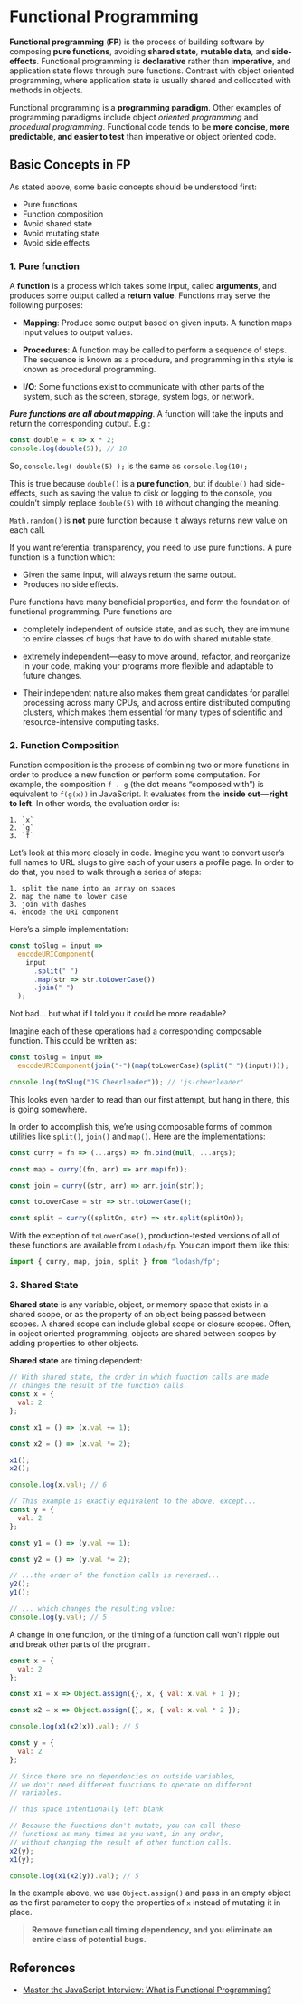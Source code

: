 # Functional Programming

**Functional programming** (**FP**) is the process of building software by composing **pure functions**, avoiding **shared state**, **mutable data**, and **side-effects**. Functional programming is **declarative** rather than **imperative**, and application state flows through pure functions. Contrast with object oriented programming, where application state is usually shared and collocated with methods in objects.

Functional programming is a **programming paradigm**. Other examples of programming paradigms include object _oriented programming_ and _procedural programming_. Functional code tends to be **more concise, more predictable, and easier to test** than imperative or object oriented code.

## Basic Concepts in FP

As stated above, some basic concepts should be understood first:

- Pure functions
- Function composition
- Avoid shared state
- Avoid mutating state
- Avoid side effects

### 1. Pure function

A **function** is a process which takes some input, called **arguments**, and produces some output called a **return value**. Functions may serve the following purposes:

- **Mapping**: Produce some output based on given inputs. A function maps input values to output values.

- **Procedures**: A function may be called to perform a sequence of steps. The sequence is known as a procedure, and programming in this style is known as procedural programming.

- **I/O**: Some functions exist to communicate with other parts of the system, such as the screen, storage, system logs, or network.

**_Pure functions are all about mapping_**. A function will take the inputs and return the corresponding output. E.g.:

```js
const double = x => x * 2;
console.log(double(5)); // 10
```

So, `console.log( double(5) );` is the same as `console.log(10);`

This is true because `double()` is a **pure function**, but if `double()` had side-effects, such as saving the value to disk or logging to the console, you couldn’t simply replace `double(5)` with `10` without changing the meaning.

`Math.random()` is **not** pure function because it always returns new value on each call.

If you want referential transparency, you need to use pure functions.
A pure function is a function which:

- Given the same input, will always return the same output.
- Produces no side effects.

Pure functions have many beneficial properties, and form the foundation of functional programming. Pure functions are

- completely independent of outside state, and as such, they are immune to entire classes of bugs that have to do with shared mutable state.

- extremely independent — easy to move around, refactor, and reorganize in your code, making your programs more flexible and adaptable to future changes.

- Their independent nature also makes them great candidates for parallel processing across many CPUs, and across entire distributed computing clusters, which makes them essential for many types of scientific and resource-intensive computing tasks.

### 2. Function Composition

Function composition is the process of combining two or more functions in order to produce a new function or perform some computation. For example, the composition `f . g` (the dot means “composed with”) is equivalent to `f(g(x))` in JavaScript. It evaluates from the **inside out — right to left**. In other words, the evaluation order is:

    1. `x`
    2. `g`
    3. `f`

Let’s look at this more closely in code. Imagine you want to convert user’s full names to URL slugs to give each of your users a profile page. In order to do that, you need to walk through a series of steps:

    1. split the name into an array on spaces
    2. map the name to lower case
    3. join with dashes
    4. encode the URI component

Here’s a simple implementation:

```js
const toSlug = input =>
  encodeURIComponent(
    input
      .split(" ")
      .map(str => str.toLowerCase())
      .join("-")
  );
```

Not bad… but what if I told you it could be more readable?

Imagine each of these operations had a corresponding composable function. This could be written as:

```js
const toSlug = input =>
  encodeURIComponent(join("-")(map(toLowerCase)(split(" ")(input))));

console.log(toSlug("JS Cheerleader")); // 'js-cheerleader'
```

This looks even harder to read than our first attempt, but hang in there, this is going somewhere.

In order to accomplish this, we’re using composable forms of common utilities like `split()`, `join()` and `map()`. Here are the implementations:

```js
const curry = fn => (...args) => fn.bind(null, ...args);

const map = curry((fn, arr) => arr.map(fn));

const join = curry((str, arr) => arr.join(str));

const toLowerCase = str => str.toLowerCase();

const split = curry((splitOn, str) => str.split(splitOn));
```

With the exception of `toLowerCase()`, production-tested versions of all of these functions are available from `Lodash/fp`. You can import them like this:

```js
import { curry, map, join, split } from "lodash/fp";
```

### 3. Shared State

**Shared state** is any variable, object, or memory space that exists in a shared scope, or as the property of an object being passed between scopes. A shared scope can include global scope or closure scopes. Often, in object oriented programming, objects are shared between scopes by adding properties to other objects.

**Shared state** are timing dependent:

```js
// With shared state, the order in which function calls are made
// changes the result of the function calls.
const x = {
  val: 2
};

const x1 = () => (x.val += 1);

const x2 = () => (x.val *= 2);

x1();
x2();

console.log(x.val); // 6

// This example is exactly equivalent to the above, except...
const y = {
  val: 2
};

const y1 = () => (y.val += 1);

const y2 = () => (y.val *= 2);

// ...the order of the function calls is reversed...
y2();
y1();

// ... which changes the resulting value:
console.log(y.val); // 5
```

A change in one function, or the timing of a function call won’t ripple out and break other parts of the program.

```js
const x = {
  val: 2
};

const x1 = x => Object.assign({}, x, { val: x.val + 1 });

const x2 = x => Object.assign({}, x, { val: x.val * 2 });

console.log(x1(x2(x)).val); // 5

const y = {
  val: 2
};

// Since there are no dependencies on outside variables,
// we don't need different functions to operate on different
// variables.

// this space intentionally left blank

// Because the functions don't mutate, you can call these
// functions as many times as you want, in any order,
// without changing the result of other function calls.
x2(y);
x1(y);

console.log(x1(x2(y)).val); // 5
```

In the example above, we use `Object.assign()` and pass in an empty object as the first parameter to copy the properties of `x` instead of mutating it in place.

> **Remove function call timing dependency, and you eliminate an entire class of potential bugs.**

## References

- [Master the JavaScript Interview: What is Functional Programming?](https://medium.com/javascript-scene/master-the-javascript-interview-what-is-functional-programming-7f218c68b3a0)

